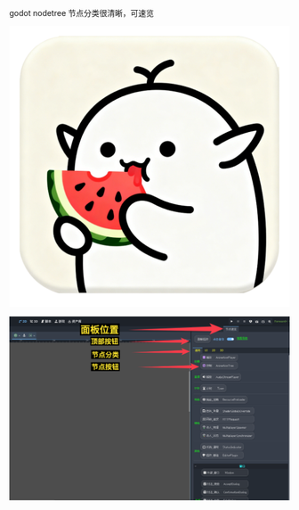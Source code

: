 
godot nodetree 节点分类很清晰，可速览


![logo](https://github.com/hello432369/godotnodetree/blob/main/logo.png?raw=true)


![logo](https://github.com/hello432369/godotnodetree/blob/main/bg2.png?raw=true)
